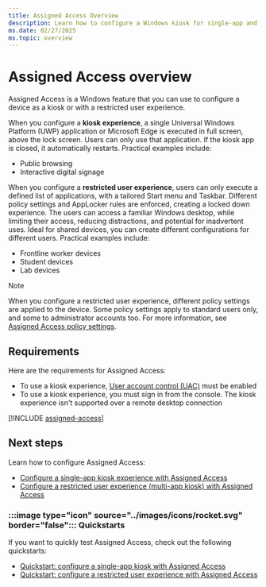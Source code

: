 ```yaml
---
title: Assigned Access Overview
description: Learn how to configure a Windows kiosk for single-app and multi-app scenarios with Assigned Access.
ms.date: 02/27/2025
ms.topic: overview
---
```


# Assigned Access overview

Assigned Access is a Windows feature that you can use to configure a device as a kiosk or with a restricted user experience.

When you configure a **kiosk experience**, a single Universal Windows Platform (UWP) application or Microsoft Edge is executed in full screen, above the lock screen. Users can only use that application. If the kiosk app is closed, it automatically restarts. Practical examples include:

- Public browsing
- Interactive digital signage

When you configure a **restricted user experience**, users can only execute a defined list of applications, with a tailored Start menu and Taskbar. Different policy settings and AppLocker rules are enforced, creating a locked down experience. The users can access a familiar Windows desktop, while limiting their access, reducing distractions, and potential for inadvertent uses. Ideal for shared devices, you can create different configurations for different users. Practical examples include:

- Frontline worker devices
- Student devices
- Lab devices

> [!NOTE]
> When you configure a restricted user experience, different policy settings are applied to the device. Some policy settings apply to standard users only, and some to administrator accounts too. For more information, see [Assigned Access policy settings](policy-settings.md).

## Requirements

Here are the requirements for Assigned Access:

- To use a kiosk experience, [User account control (UAC)](/windows/security/identity-protection/user-account-control/user-account-control-overview) must be enabled
- To use a kiosk experience, you must sign in from the console. The kiosk experience isn't supported over a remote desktop connection

[!INCLUDE [assigned-access](../../../includes/licensing/assigned-access.md)]

## Next steps

Learn how to configure Assigned Access:

- [Configure a single-app kiosk experience with Assigned Access](configure-single-app-kiosk.md)
- [Configure a restricted user experience (multi-app kiosk) with Assigned Access](configure-multi-app-kiosk.md)

### :::image type="icon" source="../images/icons/rocket.svg" border="false"::: Quickstarts

If you want to quickly test Assigned Access, check out the following quickstarts:

- [Quickstart: configure a single-app kiosk with Assigned Access](quickstart-kiosk.md)
- [Quickstart: configure a restricted user experience with Assigned Access](quickstart-restricted-user-experience.md)
